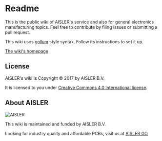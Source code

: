 # Readme #

This is the public wiki of AISLER's service and also for general electronics manufacturing topics. Feel free to contribute by filing issues or submitting a pull request.

This wiki uses [gollum](https://github.com/gollum/gollum) style syntax. Follow its instructions to set it up.

[The wiki's homepage](https://github.com/AislerHQ/aisler-wiki.git)

## License

AISLER's wiki is Copyright © 2017 by AISLER B.V.

It is licensed to you under [Creative Commons 4.0 International license](https://creativecommons.org/licenses/by/4.0/).

## About AISLER

![AISLER](https://cdn-2.aisler.net/assets/logo_invert_orange-7ca49b7abecdf2f857639df2c0de142889a9dc23d33af4b9f875db54c0bc417e.png)

This wiki is maintained and funded by AISLER B.V.

Looking for industry quality and affordable PCBs, visit us at [AISLER GO](https://go.aisler.net)

